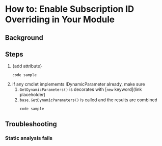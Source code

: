 # How to: Enable Subscription ID Overriding in Your Module

## Background

## Steps

1. {add attribute}
    ```
    code sample
    ```
1. if any cmdlet implememts IDynamicParameter already, make sure
    1. `GetDynamicParameters()` is decorates with [`new` keyword](link placeholder)
    1. `base.GetDynamicParameters()` is called and the results are combined
        ```
        code sample
        ```

## Troubleshooting

### Static analysis fails
